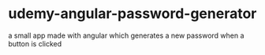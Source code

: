 # udemy-angular-password-generator
a small app made with angular which generates a new password when a button is clicked
